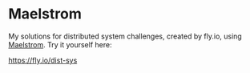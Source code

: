 # Maelstrom

My solutions for distributed system challenges, created by fly.io, using [Maelstrom](https://github.com/jepsen-io/maelstrom/). Try it yourself here:

https://fly.io/dist-sys
